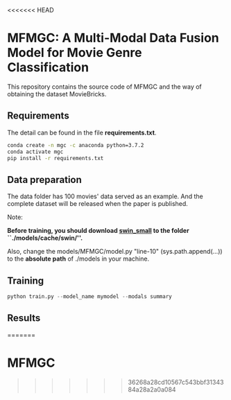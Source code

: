 <<<<<<< HEAD
# MFMGC: A Multi-Modal Data Fusion Model for Movie Genre Classification

This repository contains the source code of MFMGC and the way of obtaining the dataset MovieBricks.

## Requirements

The detail can be found in the file **requirements.txt**.

```bash
conda create -n mgc -c anaconda python=3.7.2
conda activate mgc
pip install -r requirements.txt
```

## Data preparation

The data folder has 100 movies' data served as an example. And the complete dataset will be released when the paper is published.

Note:

**Before training, you should download [swin_small](https://github.com/SwinTransformer/storage/releases/download/v1.0.8/swin_small_patch4_window7_224_22k.pth) to the folder ``./models/cache/swin/''.**

Also, change the models/MFMGC/model.py "line-10" (sys.path.append(...)) to the **absolute path** of ./models in your machine.



## Training

```python
python train.py --model_name mymodel --modals summary
```





## Results

=======
# MFMGC
>>>>>>> 36268a28cd10567c543bbf3134384a28a2a0a084
